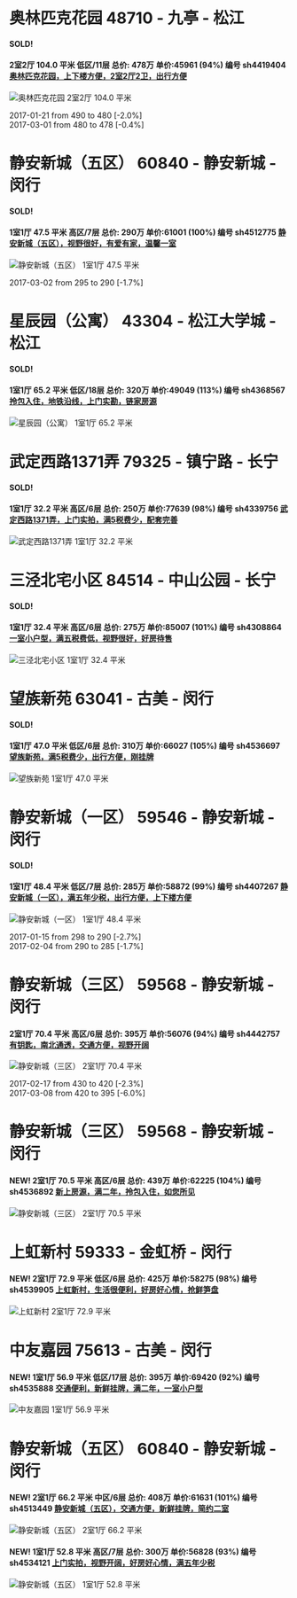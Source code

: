 # 奥林匹克花园 48710 - 九亭 - 松江

#### SOLD!
#### 2室2厅 104.0 平米 低区/11层 总价: 478万 单价:45961 (94%) 编号 sh4419404 [奥林匹克花园，上下楼方便，2室2厅2卫，出行方便](https://href.li/?http://sh.lianjia.com/ershoufang/sh4419404.html)

![奥林匹克花园 2室2厅 104.0 平米](http://cdn1.dooioo.com/fetch/vp/fy/gi/20160620/cad2ae4a-250d-4e76-bef2-45da2fd38322.jpg_200x150.jpg)

2017-01-21 from 490 to 480 [-2.0%]<br />2017-03-01 from 480 to 478 [-0.4%]

    


# 静安新城（五区） 60840 - 静安新城 - 闵行

#### SOLD!
#### 1室1厅 47.5 平米 高区/7层 总价: 290万 单价:61001 (100%) 编号 sh4512775 [静安新城（五区），视野很好，有爱有家，温馨一室](https://href.li/?http://sh.lianjia.com/ershoufang/sh4512775.html)

![静安新城（五区） 1室1厅 47.5 平米](http://cdn1.dooioo.com/fetch/vp/fy/gi/20161022/9dcfe8e6-c54b-47b7-93e7-171a4487b931.jpg_200x150.jpg)

2017-03-02 from 295 to 290 [-1.7%]

    


# 星辰园（公寓） 43304 - 松江大学城 - 松江

#### SOLD!
#### 1室1厅 65.2 平米 低区/18层 总价: 320万 单价:49049 (113%) 编号 sh4368567 [拎包入住，地铁沿线，上门实勘，链家房源](https://href.li/?http://sh.lianjia.com/ershoufang/sh4368567.html)

![星辰园（公寓） 1室1厅 65.2 平米](http://cdn1.dooioo.com/fetch/vp/fy/gi/20160320/399915ab-18c8-4257-a9de-a9bde037275c.jpg_200x150.jpg)



    


# 武定西路1371弄 79325 - 镇宁路 - 长宁

#### SOLD!
#### 1室1厅 32.2 平米 高区/6层 总价: 250万 单价:77639 (98%) 编号 sh4339756 [武定西路1371弄，上门实拍，满5税费少，配套完善](https://href.li/?http://sh.lianjia.com/ershoufang/sh4339756.html)

![武定西路1371弄 1室1厅 32.2 平米](http://cdn1.dooioo.com/fetch/vp/fy/gi/20161018/88804d91-7231-4cc4-8736-273d90f1136c.jpg_200x150.jpg)



    


# 三泾北宅小区 84514 - 中山公园 - 长宁

#### SOLD!
#### 1室1厅 32.4 平米 高区/6层 总价: 275万 单价:85007 (101%) 编号 sh4308864 [一室小户型，满五税费低，视野很好，好房待售](https://href.li/?http://sh.lianjia.com/ershoufang/sh4308864.html)

![三泾北宅小区 1室1厅 32.4 平米](http://cdn1.dooioo.com/fetch/vp/fy/gi/20161121/eb3110d3-9a6b-4d43-9ef6-29711c5559a1.jpg_200x150.jpg)



    


# 望族新苑 63041 - 古美 - 闵行

#### SOLD!
#### 1室1厅 47.0 平米 低区/6层 总价: 310万 单价:66027 (105%) 编号 sh4536697 [望族新苑，满5税费少，出行方便，刚挂牌](https://href.li/?http://sh.lianjia.com/ershoufang/sh4536697.html)

![望族新苑 1室1厅 47.0 平米](http://cdn7.dooioo.com/static/img/new-version/default_block.png)



    


# 静安新城（一区） 59546 - 静安新城 - 闵行

#### SOLD!
#### 1室1厅 48.4 平米 低区/7层 总价: 285万 单价:58872 (99%) 编号 sh4407267 [静安新城（一区），满五年少税，出行方便，上下楼方便](https://href.li/?http://sh.lianjia.com/ershoufang/sh4407267.html)

![静安新城（一区） 1室1厅 48.4 平米](http://cdn1.dooioo.com/fetch/vp/fy/gi/20161125/886942a9-5605-4096-9bed-ca8b771324d3.jpg_200x150.jpg)

2017-01-15 from 298 to 290 [-2.7%]<br />2017-02-04 from 290 to 285 [-1.7%]

    


# 静安新城（三区） 59568 - 静安新城 - 闵行

#### 2室1厅 70.4 平米 高区/6层 总价: 395万 单价:56076 (94%) 编号 sh4442757 [有钥匙，南北通透，交通方便，视野开阔](https://href.li/?http://sh.lianjia.com/ershoufang/sh4442757.html)

![静安新城（三区） 2室1厅 70.4 平米](http://cdn1.dooioo.com/fetch/vp/fy/gi/20160716/660e580a-8972-4a4f-b1e9-89801ec7e771.jpg_200x150.jpg)

2017-02-17 from 430 to 420 [-2.3%]<br />2017-03-08 from 420 to 395 [-6.0%]

    


# 静安新城（三区） 59568 - 静安新城 - 闵行

#### NEW! 2室1厅 70.5 平米 高区/6层 总价: 439万 单价:62225 (104%) 编号 sh4536892 [新上房源，满二年，拎包入住，如您所见](https://href.li/?http://sh.lianjia.com/ershoufang/sh4536892.html)

![静安新城（三区） 2室1厅 70.5 平米](http://cdn1.dooioo.com/fetch/vp/fy/gi/20161102/c1080607-ab7b-419b-bf19-adfb92083ef8.jpg_200x150.jpg)

    


# 上虹新村 59333 - 金虹桥 - 闵行

#### NEW! 2室1厅 72.9 平米 低区/6层 总价: 425万 单价:58275 (98%) 编号 sh4539905 [上虹新村，生活很便利，好房好心情，抢鲜笋盘](https://href.li/?http://sh.lianjia.com/ershoufang/sh4539905.html)

![上虹新村 2室1厅 72.9 平米](http://cdn7.dooioo.com/static/img/new-version/default_block.png)

    


# 中友嘉园 75613 - 古美 - 闵行

#### NEW! 1室1厅 56.9 平米 低区/17层 总价: 395万 单价:69420 (92%) 编号 sh4535888 [交通便利，新鲜挂牌，满二年，一室小户型](https://href.li/?http://sh.lianjia.com/ershoufang/sh4535888.html)

![中友嘉园 1室1厅 56.9 平米](http://cdn7.dooioo.com/static/img/new-version/default_block.png)

    


# 静安新城（五区） 60840 - 静安新城 - 闵行

#### NEW! 2室1厅 66.2 平米 中区/6层 总价: 408万 单价:61631 (101%) 编号 sh4513449 [静安新城（五区），交通方便，新鲜挂牌，简约二室](https://href.li/?http://sh.lianjia.com/ershoufang/sh4513449.html)

![静安新城（五区） 2室1厅 66.2 平米](http://cdn1.dooioo.com/fetch/vp/fy/gi/20170219/cc369a2e-b30f-4bbd-88a4-c6022ff0f4fa.jpg_200x150.jpg)

    
#### NEW! 1室1厅 52.8 平米 高区/7层 总价: 300万 单价:56828 (93%) 编号 sh4534121 [上门实拍，视野开阔，好房好心情，满五年少税](https://href.li/?http://sh.lianjia.com/ershoufang/sh4534121.html)

![静安新城（五区） 1室1厅 52.8 平米](http://cdn1.dooioo.com/fetch/vp/fy/gi/20160415/a94920b1-140f-4d31-ae3d-5568f4c1d786.jpg_200x150.jpg)

    


